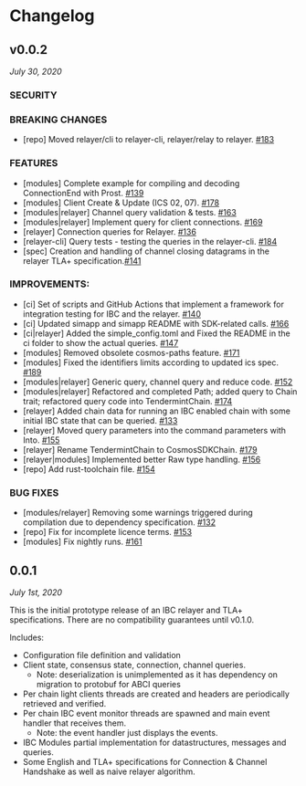
# Changelog

## v0.0.2

*July 30, 2020*

### SECURITY

### BREAKING CHANGES

  - [repo] Moved relayer/cli to relayer-cli, relayer/relay to relayer. [\#183](https://github.com/informalsystems/ibc-rs/pull/183)
  
### FEATURES

  - [modules] Complete example for compiling and decoding ConnectionEnd with Prost. [\#139](https://github.com/informalsystems/ibc-rs/pull/139)
  - [modules] Client Create & Update (ICS 02, 07). [\#178](https://github.com/informalsystems/ibc-rs/pull/178)
  - [modules|relayer] Channel query validation & tests. [\#163](https://github.com/informalsystems/ibc-rs/pull/163)
  - [modules|relayer] Implement query for client connections. [\#169](https://github.com/informalsystems/ibc-rs/pull/169)
  - [relayer] Connection queries for Relayer. [\#136](https://github.com/informalsystems/ibc-rs/pull/136)
  - [relayer-cli] Query tests - testing the queries in the relayer-cli. [\#184](https://github.com/informalsystems/ibc-rs/pull/184)
  - [spec] Creation and handling of channel closing datagrams in the relayer TLA+ specification.[\#141](https://github.com/informalsystems/ibc-rs/pull/141)

### IMPROVEMENTS:

  - [ci] Set of scripts and GitHub Actions that implement a framework for integration testing for IBC and the relayer. [\#140](https://github.com/informalsystems/ibc-rs/pull/140)
  - [ci] Updated simapp and simapp README with SDK-related calls. [\#166](https://github.com/informalsystems/ibc-rs/pull/166)
  - [ci|relayer] Added the simple_config.toml and Fixed the README in the ci folder to show the actual queries. [\#147](https://github.com/informalsystems/ibc-rs/pull/147)
  - [modules] Removed obsolete cosmos-paths feature. [\#171](https://github.com/informalsystems/ibc-rs/pull/171)
  - [modules] Fixed the identifiers limits according to updated ics spec. [\#189](https://github.com/informalsystems/ibc-rs/pull/189)
  - [modules|relayer] Generic query, channel query and reduce code. [\#152](https://github.com/informalsystems/ibc-rs/pull/152)
  - [modules|relayer] Refactored and completed Path; added query to Chain trait; refactored query code into TendermintChain. [\#174](https://github.com/informalsystems/ibc-rs/pull/174)
  - [relayer] Added chain data for running an IBC enabled chain with some initial IBC state that can be queried. [\#133](https://github.com/informalsystems/ibc-rs/pull/133)
  - [relayer] Moved query parameters into the command parameters with Into. [\#155](https://github.com/informalsystems/ibc-rs/pull/155)
  - [relayer] Rename TendermintChain to CosmosSDKChain. [\#179](https://github.com/informalsystems/ibc-rs/pull/179)
  - [relayer|modules] Implemented better Raw type handling. [\#156](https://github.com/informalsystems/ibc-rs/pull/156)
  - [repo] Add rust-toolchain file. [\#154](https://github.com/informalsystems/ibc-rs/pull/154)
   
### BUG FIXES

  - [modules/relayer] Removing some warnings triggered during compilation due to dependency specification. [\#132](https://github.com/informalsystems/ibc-rs/pull/132)
  - [repo] Fix for incomplete licence terms. [\#153](https://github.com/informalsystems/ibc-rs/pull/153)
  - [modules] Fix nightly runs. [\#161](https://github.com/informalsystems/ibc-rs/pull/161)
  
## 0.0.1

*July 1st, 2020*

This is the initial prototype release of an IBC relayer and TLA+ specifications.
There are no compatibility guarantees until v0.1.0.

Includes:

- Configuration file definition and validation
- Client state, consensus state, connection, channel queries.
    - Note: deserialization is unimplemented as it has dependency on migration to protobuf for ABCI queries
- Per chain light clients threads are created and headers are periodically retrieved and verified.
- Per chain IBC event monitor threads are spawned and main event handler that receives them.
    - Note: the event handler just displays the events.
- IBC Modules partial implementation for datastructures, messages and queries.
- Some English and TLA+ specifications for Connection & Channel Handshake as well as naive relayer algorithm.

